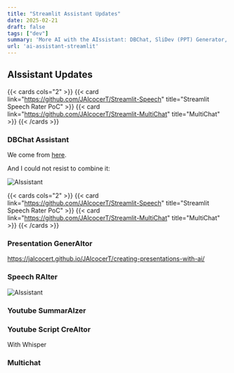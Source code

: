 ```yaml
---
title: "Streamlit Assistant Updates"
date: 2025-02-21
draft: false
tags: ["dev"]
summary: 'More AI with the AIssistant: DBChat, SliDev (PPT) Generator, Speech Rater...'
url: 'ai-assistant-streamlit'
---
```



## AIssistant Updates

{{< cards cols="2" >}}
  {{< card link="https://github.com/JAlcocerT/Streamlit-Speech" title="Streamlit Speech Rater PoC" >}}
  {{< card link="https://github.com/JAlcocerT/Streamlit-MultiChat" title="MultiChat" >}}
{{< /cards >}}

### DBChat Assistant

We come from [here](https://jalcocert.github.io/JAlcocerT/langchain-chat-with-database/).

And I could not resist to combine it:

![AIssistant](/blog_img/apps/ai-assistant-dbchat.png)



{{< cards cols="2" >}}
  {{< card link="https://github.com/JAlcocerT/Streamlit-Speech" title="Streamlit Speech Rater PoC" >}}
  {{< card link="https://github.com/JAlcocerT/Streamlit-MultiChat" title="MultiChat" >}}
{{< /cards >}}


### Presentation GenerAItor

https://jalcocert.github.io/JAlcocerT/creating-presentations-with-ai/


### Speech RAIter


![AIssistant](/blog_img/apps/whisper.png)


### Youtube SummarAIzer

### Youtube Script CreAItor

With Whisper

### Multichat